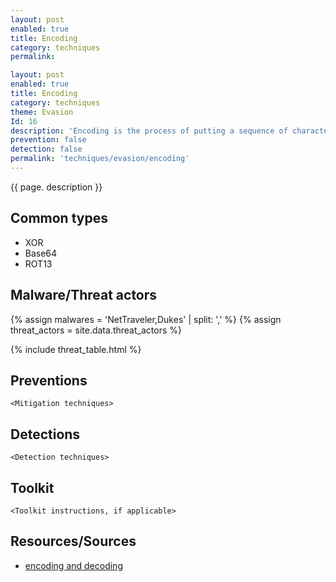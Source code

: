 ```yaml
---
layout: post
enabled: true
title: Encoding
category: techniques
permalink: 

layout: post
enabled: true
title: Encoding
category: techniques
theme: Evasion
Id: 16
description: 'Encoding is the process of putting a sequence of characters (letters, numbers, punctuation, and certain symbols) into a specialized format for efficient transmission or storage. Attackers may use encoding to obfuscate the data being transferred to thwart security controls from reading/interpreting the data in transit.'
prevention: false
detection: false
permalink: 'techniques/evasion/encoding'
---
```

{{ page. description }}


## Common types

* XOR
* Base64
* ROT13

## Malware/Threat actors

{% assign malwares = 'NetTraveler,Dukes' | split: ',' %}
{% assign threat_actors = site.data.threat_actors %}

{% include threat_table.html %}

## Preventions

`<Mitigation techniques>`

## Detections

`<Detection techniques>`

## Toolkit

`<Toolkit instructions, if applicable>`

## Resources/Sources

* [encoding and decoding](https://searchnetworking.techtarget.com/definition/encoding-and-decoding)
